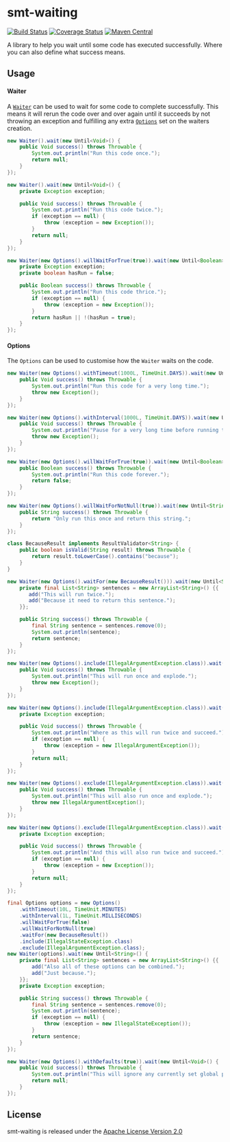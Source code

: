 <!---
Copyright 2015 Karl Bennett

Licensed under the Apache License, Version 2.0 (the "License");
you may not use this file except in compliance with the License.
You may obtain a copy of the License at

    http://www.apache.org/licenses/LICENSE-2.0

Unless required by applicable law or agreed to in writing, software
distributed under the License is distributed on an "AS IS" BASIS,
WITHOUT WARRANTIES OR CONDITIONS OF ANY KIND, either express or implied.
See the License for the specific language governing permissions and
limitations under the License.
-->
smt-waiting
===========
[![Build Status](https://travis-ci.org/shiver-me-timbers/smt-waiting-parent.svg)](https://travis-ci.org/shiver-me-timbers/smt-waiting-parent) [![Coverage Status](https://coveralls.io/repos/shiver-me-timbers/smt-waiting-parent/badge.svg?branch=master&service=github)](https://coveralls.io/github/shiver-me-timbers/smt-waiting-parent?branch=master) [![Maven Central](https://maven-badges.herokuapp.com/maven-central/com.github.shiver-me-timbers/smt-waiting/badge.svg)](https://maven-badges.herokuapp.com/maven-central/com.github.shiver-me-timbers/smt-waiting/)

A library to help you wait until some code has executed successfully. Where you can also define what success means.

## Usage

#### Waiter

A [`Waiter`](src/main/java/shiver/me/timbers/waiting/Waiter.java) can be used to wait for some code to complete
successfully. This means it will rerun the code over and over again until it succeeds by not throwing an exception and
fulfilling any extra [`Options`](src/main/java/shiver/me/timbers/waiting/Options.java) set on the waiters creation.

```java
new Waiter().wait(new Until<Void>() {
    public Void success() throws Throwable {
        System.out.println("Run this code once.");
        return null;
    }
});

new Waiter().wait(new Until<Void>() {
    private Exception exception;

    public Void success() throws Throwable {
        System.out.println("Run this code twice.");
        if (exception == null) {
            throw (exception = new Exception());
        }
        return null;
    }
});

new Waiter(new Options().willWaitForTrue(true)).wait(new Until<Boolean>() {
    private Exception exception;
    private boolean hasRun = false;

    public Boolean success() throws Throwable {
        System.out.println("Run this code thrice.");
        if (exception == null) {
            throw (exception = new Exception());
        }
        return hasRun || !(hasRun = true);
    }
});
```
#### Options

The `Options` can be used to customise how the `Waiter` waits on the code.

```java
new Waiter(new Options().withTimeout(1000L, TimeUnit.DAYS)).wait(new Until<Void>() {
    public Void success() throws Throwable {
        System.out.println("Run this code for a very long time.");
        throw new Exception();
    }
});

new Waiter(new Options().withInterval(1000L, TimeUnit.DAYS)).wait(new Until<Void>() {
    public Void success() throws Throwable {
        System.out.println("Pause for a very long time before running this code again.");
        throw new Exception();
    }
});

new Waiter(new Options().willWaitForTrue(true)).wait(new Until<Boolean>() {
    public Boolean success() throws Throwable {
        System.out.println("Run this code forever.");
        return false;
    }
});

new Waiter(new Options().willWaitForNotNull(true)).wait(new Until<String>() {
    public String success() throws Throwable {
        return "Only run this once and return this string.";
    }
});

class BecauseResult implements ResultValidator<String> {
    public boolean isValid(String result) throws Throwable {
        return result.toLowerCase().contains("because");
    }
}

new Waiter(new Options().waitFor(new BecauseResult())).wait(new Until<String>() {
    private final List<String> sentences = new ArrayList<String>() {{
       add("This will run twice.");
       add("Because it need to return this sentence.");
    }};

    public String success() throws Throwable {
        final String sentence = sentences.remove(0);
        System.out.println(sentence);
        return sentence;
    }
});

new Waiter(new Options().include(IllegalArgumentException.class)).wait(new Until<Void>() {
    public Void success() throws Throwable {
        System.out.println("This will run once and explode.");
        throw new Exception();
    }
});

new Waiter(new Options().include(IllegalArgumentException.class)).wait(new Until<Void>() {
    private Exception exception;

    public Void success() throws Throwable {
        System.out.println("Where as this will run twice and succeed.");
        if (exception == null) {
            throw (exception = new IllegalArgumentException());
        }
        return null;
    }
});

new Waiter(new Options().exclude(IllegalArgumentException.class)).wait(new Until<Void>() {
    public Void success() throws Throwable {
        System.out.println("This will also run once and explode.");
        throw new IllegalArgumentException();
    }
});

new Waiter(new Options().exclude(IllegalArgumentException.class)).wait(new Until<Void>() {
    private Exception exception;

    public Void success() throws Throwable {
        System.out.println("And this will also run twice and succeed.");
        if (exception == null) {
            throw (exception = new Exception());
        }
        return null;
    }
});

final Options options = new Options()
    .withTimeout(10L, TimeUnit.MINUTES)
    .withInterval(1L, TimeUnit.MILLISECONDS)
    .willWaitForTrue(false)
    .willWaitForNotNull(true)
    .waitFor(new BecauseResult())
    .include(IllegalStateException.class)
    .exclude(IllegalArgumentException.class);
new Waiter(options).wait(new Until<String>() {
    private final List<String> sentences = new ArrayList<String>() {{
        add("Also all of these options can be combined.");
        add("Just because.");
    }};
    private Exception exception;

    public String success() throws Throwable {
        final String sentence = sentences.remove(0);
        System.out.println(sentence);
        if (exception == null) {
            throw (exception = new IllegalStateException());
        }
        return sentence;
    }
});

new Waiter(new Options().withDefaults(true)).wait(new Until<Void>() {
    public Void success() throws Throwable {
        System.out.println("This will ignore any currently set global properties.");
        return null;
    }
});
```

## License

smt-waiting is released under the [Apache License Version 2.0](http://www.apache.org/licenses/LICENSE-2.0)